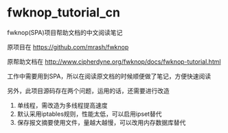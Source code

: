 # fwknop_tutorial_cn
fwknop(SPA)项目帮助文档的中文阅读笔记

原项目在 https://github.com/mrash/fwknop

原帮助文档在 http://www.cipherdyne.org/fwknop/docs/fwknop-tutorial.html

工作中需要用到SPA，所以在阅读原文档的时候顺便做了笔记，方便快速阅读

另外，此项目源码存在两个问题，运用的话，还需要进行改造
1. 单线程，需改造为多线程提高速度
2. 默认采用iptables规则，性能太低，可以启用ipset替代
3. 保存报文摘要使用文件，量越大越慢，可以改用内存数据库替代
